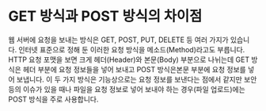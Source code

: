 # GET 방식과 POST 방식의 차이점
웹 서버에 요청을 보내는 방식은 GET, POST, PUT, DELETE 등 여러 가지가 있습니다. 인터넷 표준으로 정해 둔 이러한 요청 방식을 메소드(Method)라고도 부릅니다. HTTP 요청 포맷을 보면 크게 헤더(Header)와 본문(Body) 부분으로 나뉘는데 GET 방식은 헤더 부분에 요청 정보들을 넣어 보내고 POST 방식은본문 부분에 요청 정보를 넣어 보냅니다. 이 두 가지 방식은 기능상으로는 요청 정보를 보낸다는 점에서 같지만 보안 등의 이슈가 있을 때나 파일을 요청 정보로 넣어 보내야 하는 경우(파일 업로드)에는 POST 방식을 주로 사용합니다.

